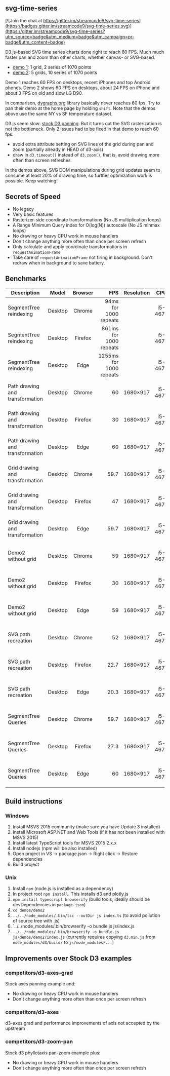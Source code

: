 ## svg-time-series

[![Join the chat at https://gitter.im/streamcode9/svg-time-series](https://badges.gitter.im/streamcode9/svg-time-series.svg)](https://gitter.im/streamcode9/svg-time-series?utm_source=badge&utm_medium=badge&utm_campaign=pr-badge&utm_content=badge)

D3.js-based SVG time series charts done right to reach 60 FPS. Much much faster pan and zoom than other charts, whether canvas- or SVG-based.

- [demo 1][d1]: 1 grid, 2 series of 1070 points
- [demo 2][d2]: 5 grids, 10 series of 1070 points

Demo 1 reaches 60 FPS on desktops, recent iPhones and top Android phones.
Demo 2 shows 60 FPS on desktops, about 24 FPS on iPhone and about 3 FPS on old and slow LG D90.

In comparison, [dygraphs.org](http://dygraphs.org) library basically never reaches 60 fps. Try to pan their demo at the home page by holding `shift`. Note that the demos above use the same NY vs SF temperature dataset.

D3.js seem slow: [stock D3 panning][d3stock]. But it turns out the SVG rasterization is not the bottleneck. Only 2 issues had to be fixed in that demo to reach 60 fps:

- avoid extra attribute setting on SVG lines of the grid during pan and zoom (partially already in HEAD of d3-axis)
- draw in `d3.timeout()` instead of `d3.zoom()`, that is, avoid drawing more often than screen refreshes

In the demos above, SVG DOM manipulations during grid updates seem to consume at least 20% of drawing time, so further optimization
work is possible. Keep watching!

## Secrets of Speed

- No legacy
- Very basic features
- Rasterizer-side coordinate transformations (No JS multiplication loops)
- A Range Minimum Query index for O(log(N)) autoscale (No JS minmax loops)
- No drawing or heavy CPU work in mouse handlers
- Don't change anything more often than once per screen refresh
- Only calculate and apply coordinate transformations in `requestAnimationFrame`
- Take care of `requestAnimationFrame` not firing in background. Don't redraw when in background to save battery.

## Benchmarks

| Description | Model | Browser | FPS      | Resolution | CPU | GPU |
| ------------|:-----:|:-------:| --------:|:----------:|:---:|:---:|
|SegmentTree reindexing|Desktop|Chrome|94ms for 1000 repeats||i5-4670|NVIDIA GeForce GTX 660|
|SegmentTree reindexing|Desktop|Firefox|861ms for 1000 repeats||i5-4670|NVIDIA GeForce GTX 660|
|SegmentTree reindexing|Desktop|Edge|1255ms for 1000 repeats||i5-4670|NVIDIA GeForce GTX 660|
|Path drawing and transformation|Desktop|Chrome|60|1680×917|i5-4670|NVIDIA GeForce GTX 660|
|Path drawing and transformation|Desktop|Firefox|30|1680×917|i5-4670|NVIDIA GeForce GTX 660|
|Path drawing and transformation|Desktop|Edge|60|1680×917|i5-4670|NVIDIA GeForce GTX 660|
|Grid drawing and transformation|Desktop|Chrome|59.7|1680×917|i5-4670|NVIDIA GeForce GTX 660|
|Grid drawing and transformation|Desktop|Firefox|47|1680×917|i5-4670|NVIDIA GeForce GTX 660|
|Grid drawing and transformation|Desktop|Edge|59.7|1680×917|i5-4670|NVIDIA GeForce GTX 660|
|Demo2 without grid|Desktop|Chrome|59|1680×917|i5-4670|NVIDIA GeForce GTX 660|
|Demo2 without grid|Desktop|Firefox|30|1680×917|i5-4670|NVIDIA GeForce GTX 660|
|Demo2 without grid|Desktop|Edge|59|1680×917|i5-4670|NVIDIA GeForce GTX 660|
|SVG path recreation|Desktop|Chrome|52|1680×917|i5-4670|NVIDIA GeForce GTX 660|
|SVG path recreation|Desktop|Firefox|22.7|1680×917|i5-4670|NVIDIA GeForce GTX 660|
|SVG path recreation|Desktop|Edge|20.3|1680×917|i5-4670|NVIDIA GeForce GTX 660|
|SegmentTree Queries|Desktop|Chrome|59.7|1680×917|i5-4670|NVIDIA GeForce GTX 660|
|SegmentTree Queries|Desktop|Firefox|27.3|1680×917|i5-4670|NVIDIA GeForce GTX 660|
|SegmentTree Queries|Desktop|Edge|60|1680×917|i5-4670|NVIDIA GeForce GTX 660|

## Build instructions

### Windows

1. Install MSVS 2015 community (make sure you have Update 3 installed)
2. Install Microsoft ASP.NET and Web Tools (if it has not been installed with MSVS 2015)
3. Install latest TypeScript tools for MSVS 2015 2.x.x
4. Install nodejs (npm will be also installed)
5. Open project in VS -> package.json -> Right click -> Restore dependencies
6. Build project

### Unix

1. Install `npm` (node.js is installed as a dependency)
2. In project root `npm install`. This installs d3 and plotly.js
3. `npm install typescript browserify` (build tools, ideally should be devDependencies in `package.json`)
4. `cd demos/demo2`
5. `../../node_modules/.bin/tsc --outDir js index.ts` (to avoid pollution of source tree with .js)
6. `../../node_modules/.bin/browserify -o bundle.js js/index.js
7. `../../node_modules/.bin/browserify -o bundle.js js/demos/demo2/index.js` (currently requires copying `d3.min.js` from `node_modules/d3/build/` to `js/node_modules/...`)

## Improvements over Stock D3 examples

### competitors/d3-axes-grad

Stock axes panning example and:
- No drawing or heavy CPU work in mouse handlers
- Don't change anything more often than once per screen refresh

### competitors/d3-axes

d3-axes grad and performance improvements of axis not accepted by the upstream

### competitors/d3-zoom-pan

Stock d3 phyllotaxis pan-zoom example plus:
- No drawing or heavy CPU work in mouse handlers
- Don't change anything more often than once per screen refresh

[d1]: https://bl.ocks.org/streamcode9/raw/0ad51c8422d1b0238f0f8ecce03eea60/
[d2]: https://bl.ocks.org/streamcode9/raw/7b93868bc25de626a847bd0c540e4330/
[d3stock]: http://bl.ocks.org/mbostock/db6b4335bf1662b413e7968910104f0f
